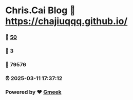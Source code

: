 # Chris.Cai Blog :link: https://chajiuqqq.github.io/ 
### :page_facing_up: [50](https://chajiuqqq.github.io//tag.html) 
### :speech_balloon: 3 
### :hibiscus: 79576 
### :alarm_clock: 2025-03-11 17:37:12 
### Powered by :heart: [Gmeek](https://github.com/Meekdai/Gmeek)

